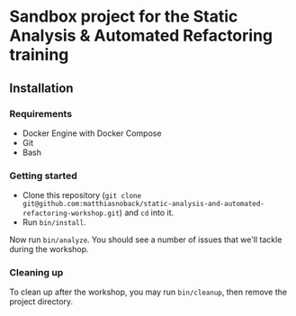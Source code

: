# Sandbox project for the Static Analysis & Automated Refactoring training

## Installation

### Requirements

- Docker Engine with Docker Compose
- Git
- Bash

### Getting started

- Clone this repository (`git clone git@github.com:matthiasnoback/static-analysis-and-automated-refactoring-workshop.git`) and `cd` into it.
- Run `bin/install`.

Now run `bin/analyze`. You should see a number of issues that we'll tackle during the workshop.

### Cleaning up

To clean up after the workshop, you may run `bin/cleanup`, then remove the project directory.
